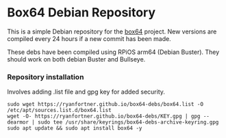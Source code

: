 # Box64 Debian Repository

This is a simple Debian repository for the [box64](https://github.com/ptitSeb/box64) project. New versions are compiled every 24 hours if a new commit has been made.

These debs have been compiled using RPiOS arm64 (Debian Buster). They should work on both debian Buster and Bullseye.

### Repository installation
Involves adding .list file and gpg key for added security.
```
sudo wget https://ryanfortner.github.io/box64-debs/box64.list -O /etc/apt/sources.list.d/box64.list
wget -O- https://ryanfortner.github.io/box64-debs/KEY.gpg | gpg --dearmor | sudo tee /usr/share/keyrings/box64-debs-archive-keyring.gpg 
sudo apt update && sudo apt install box64 -y
```

